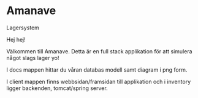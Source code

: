 # Amanave
Lagersystem

Hej hej!

Välkommen till Amanave. Detta är en full stack applikation för att simulera något slags lager yo!

I docs mappen hittar du våran databas modell samt diagram i png form.

I client mappen finns webbsidan/framsidan till applikation och i inventory ligger backenden, tomcat/spring server.
